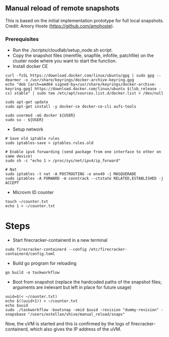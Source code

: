 ## Manual reload of remote snapshots
This is based on the initial implementation prototype for full local snapshots. Credit: Amory Hoste (https://github.com/amohoste).


### Prerequisites
- Run the ./scripts/cloudlab/setup_node.sh script.
- Copy the snapshot files (memfile, snapfile, infofile, patchfile) on the cluster node where you want to start the function.
-  Install docker CE
````
curl -fsSL https://download.docker.com/linux/ubuntu/gpg | sudo gpg --dearmor -o /usr/share/keyrings/docker-archive-keyring.gpg
echo "deb [arch=amd64 signed-by=/usr/share/keyrings/docker-archive-keyring.gpg] https://download.docker.com/linux/ubuntu $(lsb_release -cs) stable" | sudo tee /etc/apt/sources.list.d/docker.list > /dev/null

sudo apt-get update
sudo apt-get install -y docker-ce docker-ce-cli aufs-tools

sudo usermod -aG docker ${USER}
sudo su - ${USER}
````

- Setup network
```
# Save old iptable rules
sudo iptables-save > iptables.rules.old

# Enable ipv4 forwarding (send package from one interface to other on same device)
sudo sh -c "echo 1 > /proc/sys/net/ipv4/ip_forward"

# Nat
sudo iptables -t nat -A POSTROUTING -o eno49 -j MASQUERADE
sudo iptables -A FORWARD -m conntrack --ctstate RELATED,ESTABLISHED -j ACCEPT
```

- Microvm ID counter
```
touch ~/counter.txt
echo 1 > ~/counter.txt
```
# Steps
- Start firecracker-containerd in a new terminal
```
sudo firecracker-containerd --config /etc/firecracker-containerd/config.toml
```
- Build go program for reloading
```
go build -o taskworkflow
```
- Boot from snapshot (replace the hardcoded paths of the snapshot files; arguments are irelevant but left in place for future usage)
```
uuid=$(< ~/counter.txt)
echo $((uuid+1)) > ~/counter.txt
echo $uuid
sudo ./taskworkflow -bootsnap -vmid $uuid -revision "dummy-revision" -snapsbase "/users/estellan/vhive/manual_reload/snaps"
```

Now, the uVM is started and this is confirmed by the logs of firecracker-containerd, which also gives the IP address of the uVM.
